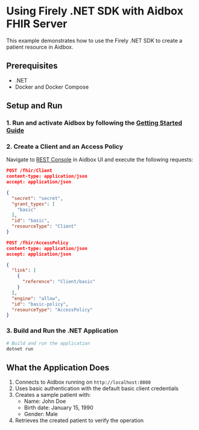 # Using Firely .NET SDK with Aidbox FHIR Server

This example demonstrates how to use the Firely .NET SDK to create a patient resource in Aidbox.

## Prerequisites

- .NET
- Docker and Docker Compose

## Setup and Run

### 1. Run and activate Aidbox by following the [Getting Started Guide](https://docs.aidbox.app/getting-started/run-aidbox-locally)

### 2. Create a Client and an Access Policy

Navigate to [REST Console](http://localhost:8080/ui/console#/rest) in Aidbox UI and execute the following requests:

```json
POST /fhir/Client
content-type: application/json
accept: application/json

{
  "secret": "secret",
  "grant_types": [
    "basic"
  ],
  "id": "basic",
  "resourceType": "Client"
}
```

```json
POST /fhir/AccessPolicy
content-type: application/json
accept: application/json

{
  "link": [
    {
      "reference": "Client/basic"
    }
  ],
  "engine": "allow",
  "id": "basic-policy",
  "resourceType": "AccessPolicy"
}
```

### 3. Build and Run the .NET Application

```bash
# Build and run the application
dotnet run
```

## What the Application Does

1. Connects to Aidbox running on `http://localhost:8080`
2. Uses basic authentication with the default basic client credentials
3. Creates a sample patient with:
   - Name: John Doe
   - Birth date: January 15, 1990
   - Gender: Male
4. Retrieves the created patient to verify the operation